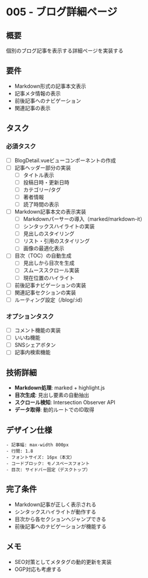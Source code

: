 # 005 - ブログ詳細ページ

## 概要
個別のブログ記事を表示する詳細ページを実装する

## 要件
- Markdown形式の記事本文表示
- 記事メタ情報の表示
- 前後記事へのナビゲーション
- 関連記事の表示

## タスク

### 必須タスク
- [ ] BlogDetail.vueビューコンポーネントの作成
- [ ] 記事ヘッダー部分の実装
  - [ ] タイトル表示
  - [ ] 投稿日時・更新日時
  - [ ] カテゴリー/タグ
  - [ ] 著者情報
  - [ ] 読了時間の表示
- [ ] Markdown記事本文の表示実装
  - [ ] Markdownパーサーの導入（marked/markdown-it）
  - [ ] シンタックスハイライトの実装
  - [ ] 見出しのスタイリング
  - [ ] リスト・引用のスタイリング
  - [ ] 画像の最適化表示
- [ ] 目次（TOC）の自動生成
  - [ ] 見出しから目次を生成
  - [ ] スムーススクロール実装
  - [ ] 現在位置のハイライト
- [ ] 前後記事ナビゲーションの実装
- [ ] 関連記事セクションの実装
- [ ] ルーティング設定（/blog/:id）

### オプションタスク
- [ ] コメント機能の実装
- [ ] いいね機能
- [ ] SNSシェアボタン
- [ ] 記事内検索機能

## 技術詳細
- **Markdown処理**: marked + highlight.js
- **目次生成**: 見出し要素の自動抽出
- **スクロール検知**: Intersection Observer API
- **データ取得**: 動的ルートでのID取得

## デザイン仕様
```
- 記事幅: max-width 800px
- 行間: 1.8
- フォントサイズ: 16px（本文）
- コードブロック: モノスペースフォント
- 目次: サイドバー固定（デスクトップ）
```

## 完了条件
- Markdown記事が正しく表示される
- シンタックスハイライトが動作する
- 目次から各セクションへジャンプできる
- 前後記事へのナビゲーションが機能する

## メモ
- SEO対策としてメタタグの動的更新を実装
- OGP対応も考慮する